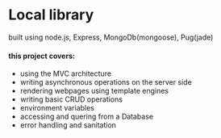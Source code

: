 <h1>Local library</h1>
<p>built using node.js, Express, MongoDb(mongoose), Pug(jade)</p>

<h4>this project covers: </h4>
<ul>
    <li>using the MVC architecture</li>
    <li>writing asynchronous operations on the server side</li>
    <li>rendering webpages using template engines</li>
    <li>writing basic CRUD operations</li>
    <li>environment variables</li>
    <li>accessing and quering from a Database</li>
    <li>error handling and sanitation</li>
</ul>
